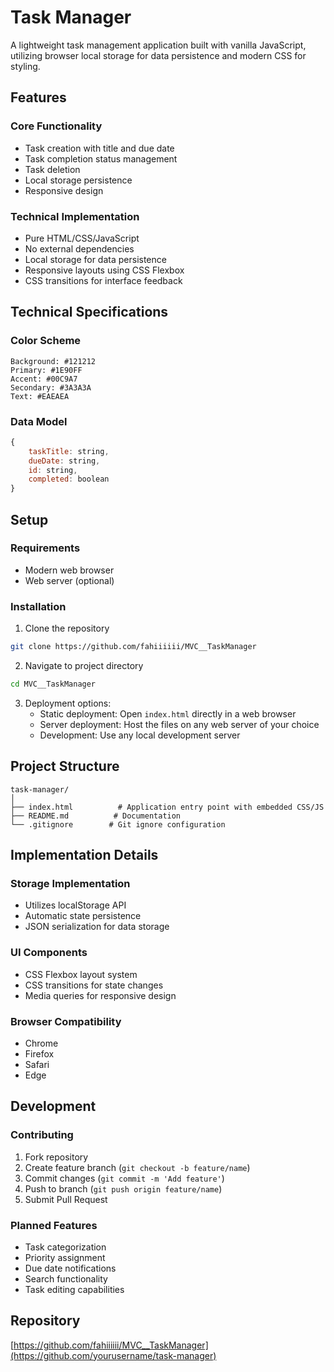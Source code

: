 # Task Manager

A lightweight task management application built with vanilla JavaScript, utilizing browser local storage for data persistence and modern CSS for styling.

## Features

### Core Functionality
- Task creation with title and due date
- Task completion status management
- Task deletion
- Local storage persistence
- Responsive design

### Technical Implementation
- Pure HTML/CSS/JavaScript
- No external dependencies
- Local storage for data persistence
- Responsive layouts using CSS Flexbox
- CSS transitions for interface feedback

## Technical Specifications

### Color Scheme
```
Background: #121212
Primary: #1E90FF
Accent: #00C9A7
Secondary: #3A3A3A
Text: #EAEAEA
```

### Data Model
```javascript
{
    taskTitle: string,
    dueDate: string,
    id: string,
    completed: boolean
}
```

## Setup

### Requirements
- Modern web browser
- Web server (optional)

### Installation
1. Clone the repository
```bash
git clone https://github.com/fahiiiiii/MVC__TaskManager
```

2. Navigate to project directory
```bash
cd MVC__TaskManager
```

3. Deployment options:
   - Static deployment: Open `index.html` directly in a web browser
   - Server deployment: Host the files on any web server of your choice
   - Development: Use any local development server

## Project Structure
```
task-manager/
│
├── index.html          # Application entry point with embedded CSS/JS
├── README.md          # Documentation
└── .gitignore        # Git ignore configuration
```

## Implementation Details

### Storage Implementation
- Utilizes localStorage API
- Automatic state persistence
- JSON serialization for data storage

### UI Components
- CSS Flexbox layout system
- CSS transitions for state changes
- Media queries for responsive design

### Browser Compatibility
- Chrome
- Firefox
- Safari
- Edge

## Development

### Contributing
1. Fork repository
2. Create feature branch (`git checkout -b feature/name`)
3. Commit changes (`git commit -m 'Add feature'`)
4. Push to branch (`git push origin feature/name`)
5. Submit Pull Request

### Planned Features
- Task categorization
- Priority assignment
- Due date notifications
- Search functionality
- Task editing capabilities


## Repository
[https://github.com/fahiiiiii/MVC__TaskManager](https://github.com/yourusername/task-manager)